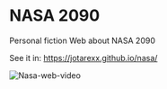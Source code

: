 # NASA 2090

Personal fiction Web about NASA 2090

See it in: https://jotarexx.github.io/nasa/

![Nasa-web-video](https://user-images.githubusercontent.com/63475312/185635963-88f1b5f6-9a87-4046-88e7-968547ea0e94.gif)

